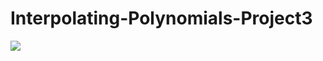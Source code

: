 # Interpolating-Polynomials-Project3

<img src="https://github.com/nps6-uwf/MethodsOfPolynomialInterpolation/blob/main/Paper/Methods%20of%20Polynomial%20Interpolation.pdf"></img>
